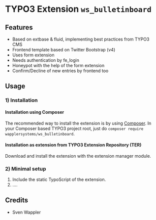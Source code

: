 # TYPO3 Extension ``ws_bulletinboard``

## Features

- Based on extbase & fluid, implementing best practices from TYPO3 CMS
- Frontend template based on Twitter Bootstrap (v4)
- Uses form extension
- Needs authentication by fe_login
- Honeypot with the help of the form extension
- Confirm/Decline of new entries by frontend too

## Usage


### 1) Installation

#### Installation using Composer

The recommended way to install the extension is by using [Composer][1]. In your Composer based TYPO3 project root, just do `composer require wapplersystems/ws_bulletinboard`.

#### Installation as extension from TYPO3 Extension Repository (TER)

Download and install the extension with the extension manager module.

### 2) Minimal setup

1) Include the static TypoScript of the extension.
2) ....

## Credits ##

* Sven Wappler

[1]: https://getcomposer.org/
